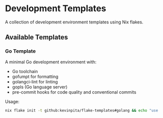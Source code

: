 # Development Templates

A collection of development environment templates using Nix flakes.

## Available Templates

### Go Template

A minimal Go development environment with:
- Go toolchain
- gofumpt for formatting
- golangci-lint for linting
- gopls (Go language server)
- pre-commit hooks for code quality and conventional commits

Usage:
```bash
nix flake init -t github:kevinpita/flake-templates#golang && echo "use flake" > .envrc && direnv allow
```